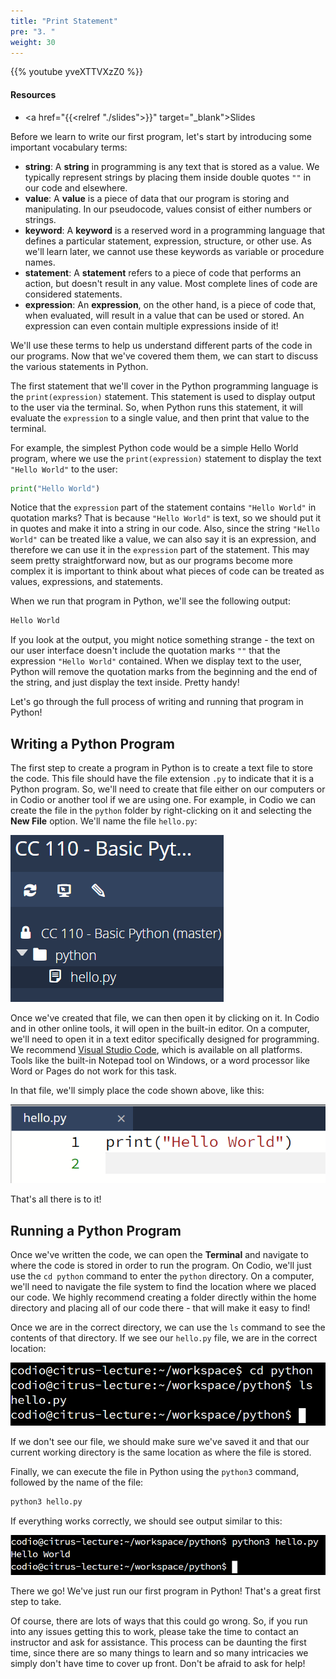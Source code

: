 ```yaml
---
title: "Print Statement"
pre: "3. "
weight: 30
---
```


{{% youtube yveXTTVXzZ0 %}}

#### Resources

* <a href="{{<relref "./slides">}}" target="_blank">Slides</a>

Before we learn to write our first program, let's start by introducing some important vocabulary terms:

* **string**: A **string** in programming is any text that is stored as a value. We typically represent strings by placing them inside double quotes `""` in our code and elsewhere.
* **value**: A **value** is a piece of data that our program is storing and manipulating. In our pseudocode, values consist of either numbers or strings.
* **keyword**: A **keyword** is a reserved word in a programming language that defines a particular statement, expression, structure, or other use. As we'll learn later, we cannot use these keywords as variable or procedure names.
* **statement**: A **statement** refers to a piece of code that performs an action, but doesn't result in any value. Most complete lines of code are considered statements.
* **expression**: An **expression**, on the other hand, is a piece of code that, when evaluated, will result in a value that can be used or stored. An expression can even contain multiple expressions inside of it!

We'll use these terms to help us understand different parts of the code in our programs. Now that we've covered them them, we can start to discuss the various statements in Python. 

The first statement that we'll cover in the Python programming language is the `print(expression)` statement. This statement is used to display output to the user via the terminal. So, when Python runs this statement, it will evaluate the `expression` to a single value, and then print that value to the terminal. 

For example, the simplest Python code would be a simple Hello World program, where we use the `print(expression)` statement to display the text `"Hello World"` to the user:

```python
print("Hello World")
```

Notice that the `expression` part of the statement contains `"Hello World"` in quotation marks? That is because `"Hello World"` is text, so we should put it in quotes and make it into a string in our code. Also, since the string `"Hello World"` can be treated like a value, we can also say it is an expression, and therefore we can use it in the `expression` part of the statement. This may seem pretty straightforward now, but as our programs become more complex it is important to think about what pieces of code can be treated as values, expressions, and statements. 

When we run that program in Python, we'll see the following output:

```tex
Hello World
```

If you look at the output, you might notice something strange - the text on our user interface doesn't include the quotation marks `""` that the expression `"Hello World"` contained. When we display text to the user, Python will remove the quotation marks from the beginning and the end of the string, and just display the text inside. Pretty handy!

Let's go through the full process of writing and running that program in Python!

## Writing a Python Program

The first step to create a program in Python is to create a text file to store the code. This file should have the file extension `.py` to indicate that it is a Python program. So, we'll need to create that file either on our computers or in Codio or another tool if we are using one. For example, in Codio we can create the file in the `python` folder by right-clicking on it and selecting the **New File** option. We'll name the file `hello.py`:

![New File](/images/01/new_file.png?classes=border,shadow)

Once we've created that file, we can then open it by clicking on it. In Codio and in other online tools, it will open in the built-in editor. On a computer, we'll need to open it in a text editor specifically designed for programming. We recommend  [Visual Studio Code](https://code.visualstudio.com/), which is available on all platforms. Tools like the built-in Notepad tool on Windows, or a word processor like Word or Pages do not work for this task.

In that file, we'll simply place the code shown above, like this:

![Code](/images/01/code.png?classes=border,shadow)

That's all there is to it!

## Running a Python Program

Once we've written the code, we can open the **Terminal** and navigate to where the code is stored in order to run the program. On Codio, we'll just use the `cd python` command to enter the `python` directory. On a computer, we'll need to navigate the file system to find the location where we placed our code. We highly recommend creating a folder directly within the home directory and placing all of our code there - that will make it easy to find!

Once we are in the correct directory, we can use the `ls` command to see the contents of that directory. If we see our `hello.py` file, we are in the correct location:

![Show Python File](/images/01/file.png?classes=border,shadow)

If we don't see our file, we should make sure we've saved it and that our current working directory is the same location as where the file is stored. 

Finally, we can execute the file in Python using the `python3` command, followed by the name of the file:

```bash
python3 hello.py
```

If everything works correctly, we should see output similar to this:

![Hello World Output](/images/01/hello.png?classes=border,shadow)

There we go! We've just run our first program in Python! That's a great first step to take. 

Of course, there are lots of ways that this could go wrong. So, if you run into any issues getting this to work, please take the time to contact an instructor and ask for assistance. This process can be daunting the first time, since there are so many things to learn and so many intricacies we simply don't have time to cover up front. Don't be afraid to ask for help!